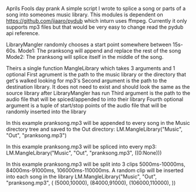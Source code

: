 Aprils Fools day prank
A simple script I wrote to splice a song or parts of a song into someones music library.
This modules is dependent on https://github.com/jiaaro/pydub which inturn uses ffmpeg.
Currently it only supports mp3 files but that would be very easy to change read the pydub api reference.

LibraryMangler randomly chooses a start point somewhere between 15s-60s.
Mode1: The pranksong will append and replace the rest of the song
Mode2: The pranksong will splice itself in the middle of the song.

Theirs a single function MangleLibrary which takes 3 arguments and 1 optional
First agrument is the path to the music library or the directory that get's walked looking for mp3's
Second argument is the path to the destination library. It does not need to exist and should look the same as the source library after LibraryMangler has run
Third argument is the path to the audio file that will be spiced/appended to into their library
Fourth optional argument is a tuple of start/stop points of the audio file that will be randomly inserted into the library

In this example pranksong.mp3 will be appended to every song in the Music directory tree and saved to the Out directory:
LM.MangleLibrary("Music", "Out", "pranksong.mp3")

In this example pranksong.mp3 will be spliced into every mp3:
LM.MangleLibrary("Music", "Out", "pranksong.mp3", ((0:None)))

In this example pranksong.mp3 will be split into 3 clips 5000ms-10000ms, 84000ms-91000ms, 106000ms-110000ms. A random clip will be inserted into each song in the library
LM.MangleLibrary("Music", "Out", "pranksong.mp3", (
  (5000,10000),
  (84000,91000),
  (106000,110000),
  ))
